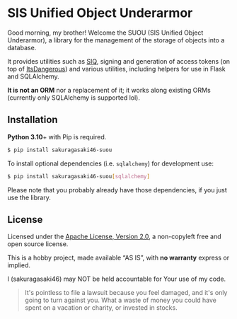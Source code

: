 # SIS Unified Object Underarmor

Good morning, my brother! Welcome the SUOU (SIS Unified Object Underarmor), a library for the management of the storage of objects into a database.

It provides utilities such as [SIQ](https://yusur.moe/protocols/siq.html), signing and generation of access tokens (on top of [ItsDangerous](https://github.com/pallets/itsdangerous)) and various utilities, including helpers for use in Flask and SQLAlchemy.

**It is not an ORM** nor a replacement of it; it works along existing ORMs (currently only SQLAlchemy is supported lol).

## Installation

**Python 3.10**+ with Pip is required.

```bash
$ pip install sakuragasaki46-suou
```

To install optional dependencies (i.e. `sqlalchemy`) for development use:

```bash
$ pip install sakuragasaki46-suou[sqlalchemy]
```

Please note that you probably already have those dependencies, if you just use the library.

## License

Licensed under the [Apache License, Version 2.0](LICENSE), a non-copyleft free and open source license.

This is a hobby project, made available “AS IS”, with __no warranty__ express or implied.

I (sakuragasaki46) may NOT be held accountable for Your use of my code.

> It's pointless to file a lawsuit because you feel damaged, and it's only going to turn against you. What a waste of money you could have spent on a vacation or charity, or invested in stocks.

